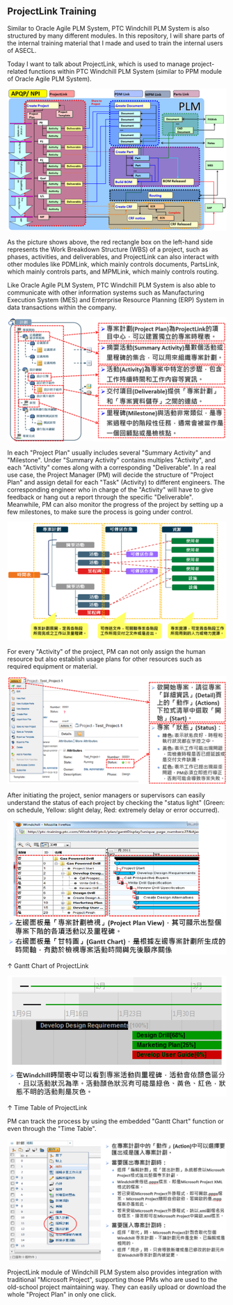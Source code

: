 ## ProjectLink Training

Similar to Oracle Agile PLM System, PTC Windchill PLM System is also structured by many different modules. In this repository, I will share 
parts of the internal training material that I made and used to train the internal users of ASECL.

Today I want to talk about ProjectLink, which is used to manage project-related functions within PTC Windchill PLM System 
(similar to PPM module of Oracle Agile PLM System).

![](https://github.com/Johnny9527/ASECL_2017-2019/blob/main/Pictures/WindchillPLMStructure.png)

As the picture shows above, the red rectangle box on the left-hand side represents the Work Breakdown Structure (WBS) of a project, such as 
phases, activities, and deliverables, and ProjectLink can also interact with other modules like PDMLink, which mainly controls documents, 
PartsLink, which mainly controls parts, and MPMLink, which mainly controls routing.

Like Oracle Agile PLM System, PTC Windchill PLM System is also able to communicate with other information systems such as Manufacturing 
Execution System (MES) and Enterprise Resource Planning (ERP) System in data transactions within the company.

![](https://github.com/Johnny9527/ASECL_2017-2019/blob/main/Pictures/ProjectStructureGraph.png)

In each "Project Plan" usually includes several "Summary Activity" and "Milestone". Under "Summary Activity" contains multiples "Activity",
and each "Activity" comes along with a corresponding "Deliverable". In a real use case,  the Project Manager (PM) will decide the structure 
of "Project Plan" and assign detail for each "Task" (Activity) to different engineers. The corresponding engineer who in charge of the "Activity" 
will have to give feedback or hang out a report through the specific "Deliverable". Meanwhile, PM can also monitor the progress of the project 
by setting up a few milestones, to make sure the process is going under control.

![](https://github.com/Johnny9527/ASECL_2017-2019/blob/main/Pictures/ResourceRelatedGraph.png)

For every "Activity" of the project, PM can not only assign the human resource but also establish usage plans for other resources such as 
required equipment or material.

![](https://github.com/Johnny9527/ASECL_2017-2019/blob/main/Pictures/ProjectInitiation.png)

After initiating the project, senior managers or supervisors can easily understand the status of each project by checking the "status light" 
(Green: on schedule, Yellow: slight delay, Red: extremely delay or error occurred).

![](https://github.com/Johnny9527/ASECL_2017-2019/blob/main/Pictures/GanttChart.png)

↑ Gantt Chart of ProjectLink

![](https://github.com/Johnny9527/ASECL_2017-2019/blob/main/Pictures/TimeTable.png)

↑ Time Table of ProjectLink

PM can track the process by using the embedded "Gantt Chart" function or even through the "Time Table".

![](https://github.com/Johnny9527/ASECL_2017-2019/blob/main/Pictures/MSProject.png)

ProjectLink module of Windchill PLM System also provides integration with traditional "Microsoft Project", supporting those PMs who are used to 
the old-school project maintaining way. They can easily upload or download the whole "Project Plan" in only one click.

